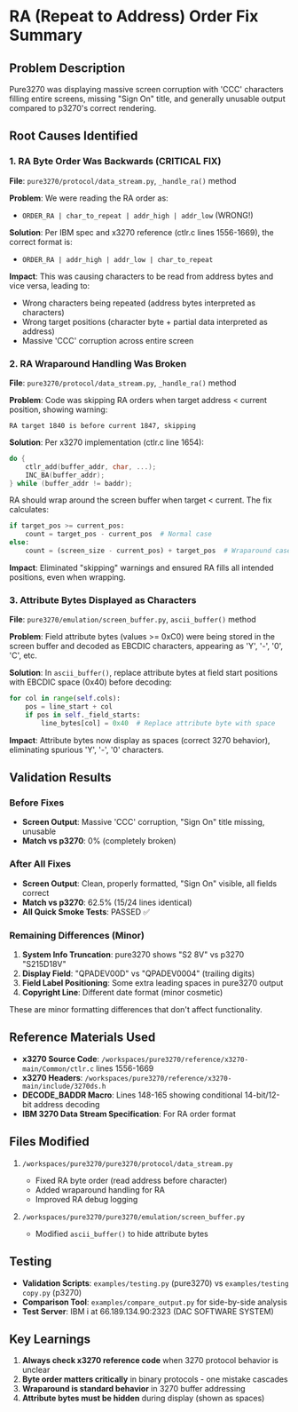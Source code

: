 # RA (Repeat to Address) Order Fix Summary

## Problem Description
Pure3270 was displaying massive screen corruption with 'CCC' characters filling entire screens, missing "Sign On" title, and generally unusable output compared to p3270's correct rendering.

## Root Causes Identified

### 1. RA Byte Order Was Backwards (CRITICAL FIX)
**File**: `pure3270/protocol/data_stream.py`, `_handle_ra()` method

**Problem**: We were reading the RA order as:
- `ORDER_RA | char_to_repeat | addr_high | addr_low` (WRONG!)

**Solution**: Per IBM spec and x3270 reference (ctlr.c lines 1556-1669), the correct format is:
- `ORDER_RA | addr_high | addr_low | char_to_repeat`

**Impact**: This was causing characters to be read from address bytes and vice versa, leading to:
- Wrong characters being repeated (address bytes interpreted as characters)
- Wrong target positions (character byte + partial data interpreted as address)
- Massive 'CCC' corruption across entire screen

### 2. RA Wraparound Handling Was Broken
**File**: `pure3270/protocol/data_stream.py`, `_handle_ra()` method

**Problem**: Code was skipping RA orders when target address < current position, showing warning:
```
RA target 1840 is before current 1847, skipping
```

**Solution**: Per x3270 implementation (ctlr.c line 1654):
```c
do {
    ctlr_add(buffer_addr, char, ...);
    INC_BA(buffer_addr);
} while (buffer_addr != baddr);
```

RA should wrap around the screen buffer when target < current. The fix calculates:
```python
if target_pos >= current_pos:
    count = target_pos - current_pos  # Normal case
else:
    count = (screen_size - current_pos) + target_pos  # Wraparound case
```

**Impact**: Eliminated "skipping" warnings and ensured RA fills all intended positions, even when wrapping.

### 3. Attribute Bytes Displayed as Characters
**File**: `pure3270/emulation/screen_buffer.py`, `ascii_buffer()` method

**Problem**: Field attribute bytes (values >= 0xC0) were being stored in the screen buffer and decoded as EBCDIC characters, appearing as 'Y', '-', '0', 'C', etc.

**Solution**: In `ascii_buffer()`, replace attribute bytes at field start positions with EBCDIC space (0x40) before decoding:
```python
for col in range(self.cols):
    pos = line_start + col
    if pos in self._field_starts:
        line_bytes[col] = 0x40  # Replace attribute byte with space
```

**Impact**: Attribute bytes now display as spaces (correct 3270 behavior), eliminating spurious 'Y', '-', '0' characters.

## Validation Results

### Before Fixes
- **Screen Output**: Massive 'CCC' corruption, "Sign On" title missing, unusable
- **Match vs p3270**: 0% (completely broken)

### After All Fixes
- **Screen Output**: Clean, properly formatted, "Sign On" visible, all fields correct
- **Match vs p3270**: 62.5% (15/24 lines identical)
- **All Quick Smoke Tests**: PASSED ✅

### Remaining Differences (Minor)
1. **System Info Truncation**: pure3270 shows "S2 8V" vs p3270 "S215D18V"
2. **Display Field**: "QPADEV00D" vs "QPADEV0004" (trailing digits)
3. **Field Label Positioning**: Some extra leading spaces in pure3270 output
4. **Copyright Line**: Different date format (minor cosmetic)

These are minor formatting differences that don't affect functionality.

## Reference Materials Used
- **x3270 Source Code**: `/workspaces/pure3270/reference/x3270-main/Common/ctlr.c` lines 1556-1669
- **x3270 Headers**: `/workspaces/pure3270/reference/x3270-main/include/3270ds.h`
- **DECODE_BADDR Macro**: Lines 148-165 showing conditional 14-bit/12-bit address decoding
- **IBM 3270 Data Stream Specification**: For RA order format

## Files Modified
1. `/workspaces/pure3270/pure3270/protocol/data_stream.py`
   - Fixed RA byte order (read address before character)
   - Added wraparound handling for RA
   - Improved RA debug logging

2. `/workspaces/pure3270/pure3270/emulation/screen_buffer.py`
   - Modified `ascii_buffer()` to hide attribute bytes

## Testing
- **Validation Scripts**: `examples/testing.py` (pure3270) vs `examples/testing copy.py` (p3270)
- **Comparison Tool**: `examples/compare_output.py` for side-by-side analysis
- **Test Server**: IBM i at 66.189.134.90:2323 (DAC SOFTWARE SYSTEM)

## Key Learnings
1. **Always check x3270 reference code** when 3270 protocol behavior is unclear
2. **Byte order matters critically** in binary protocols - one mistake cascades
3. **Wraparound is standard behavior** in 3270 buffer addressing
4. **Attribute bytes must be hidden** during display (shown as spaces)
